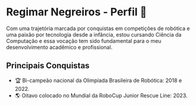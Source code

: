 # Regimar Negreiros - Perfil 🚀

Com uma trajetória marcada por conquistas em competições de robótica e uma paixão por tecnologia desde a infância, estou cursando Ciência da Computação e essa vocação tem sido fundamental para o meu desenvolvimento acadêmico e profissional.

## Principais Conquistas

- 🏆 Bi-campeão nacional da Olimpíada Brasileira de Robótica: 2018 e 2022.
- 🌎 Oitavo colocado no Mundial da RoboCup Junior Rescue Line: 2023.
